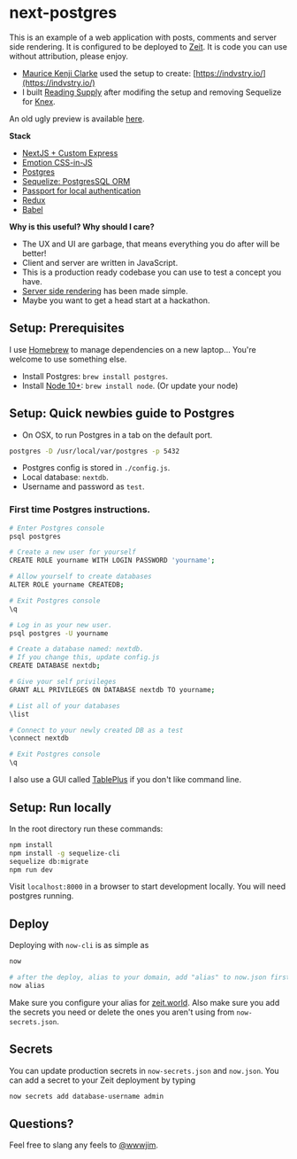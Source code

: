 # next-postgres

This is an example of a web application with posts, comments and server side rendering. It is configured to be deployed to [Zeit](https://zeit.co). It is code you can use without attribution, please enjoy.

* [Maurice Kenji Clarke](https://twitter.com/mauricekenji) used the setup to create: [https://indvstry.io/](https://indvstry.io/)
* I built [Reading Supply](https://reading.supply/@jim) after modifing the setup and removing Sequelize for [Knex](https://knexjs.org/).

An old ugly preview is available [here](https://next-postgres.herokuapp.com/).

**Stack**

* [NextJS + Custom Express](https://github.com/zeit/next.js/)
* [Emotion CSS-in-JS](https://github.com/emotion-js/emotion)
* [Postgres](https://www.postgresql.org/)
* [Sequelize: PostgresSQL ORM](http://docs.sequelizejs.com/)
* [Passport for local authentication](http://passportjs.org/)
* [Redux](http://redux.js.org/)
* [Babel](https://babeljs.io/)

**Why is this useful? Why should I care?**

* The UX and UI are garbage, that means everything you do after will be better!
* Client and server are written in JavaScript.
* This is a production ready codebase you can use to test a concept you have.
* [Server side rendering](https://zeit.co/blog/next2) has been made simple.
* Maybe you want to get a head start at a hackathon.

## Setup: Prerequisites

I use [Homebrew](https://brew.sh/) to manage dependencies on a new laptop... You're welcome to use something else.

* Install Postgres: `brew install postgres`.
* Install [Node 10+](https://nodejs.org/en/): `brew install node`. (Or update your node)

## Setup: Quick newbies guide to Postgres

* On OSX, to run Postgres in a tab on the default port.

```sh
postgres -D /usr/local/var/postgres -p 5432
```

* Postgres config is stored in `./config.js`.
* Local database: `nextdb`.
* Username and password as `test`.

### First time Postgres instructions.

```sh
# Enter Postgres console
psql postgres

# Create a new user for yourself
CREATE ROLE yourname WITH LOGIN PASSWORD 'yourname';

# Allow yourself to create databases
ALTER ROLE yourname CREATEDB;

# Exit Postgres console
\q

# Log in as your new user.
psql postgres -U yourname

# Create a database named: nextdb.
# If you change this, update config.js
CREATE DATABASE nextdb;

# Give your self privileges
GRANT ALL PRIVILEGES ON DATABASE nextdb TO yourname;

# List all of your databases
\list

# Connect to your newly created DB as a test
\connect nextdb

# Exit Postgres console
\q
```

I also use a GUI called [TablePlus](https://tableplus.io/) if you don't like command line.

## Setup: Run locally

In the root directory run these commands:

```sh
npm install
npm install -g sequelize-cli
sequelize db:migrate
npm run dev
```

Visit `localhost:8000` in a browser to start development locally. You will need postgres running.

## Deploy

Deploying with `now-cli` is as simple as

```sh
now

# after the deploy, alias to your domain, add "alias" to now.json first
now alias
```

Make sure you configure your alias for [zeit.world](https://zeit.world). Also make sure you add the secrets you need or delete the ones you aren't using from `now-secrets.json`.

## Secrets

You can update production secrets in `now-secrets.json` and `now.json`. You can add a secret to your Zeit deployment by typing

```sh
now secrets add database-username admin
```

## Questions?

Feel free to slang any feels to [@wwwjim](https://twitter.com/wwwjim).
